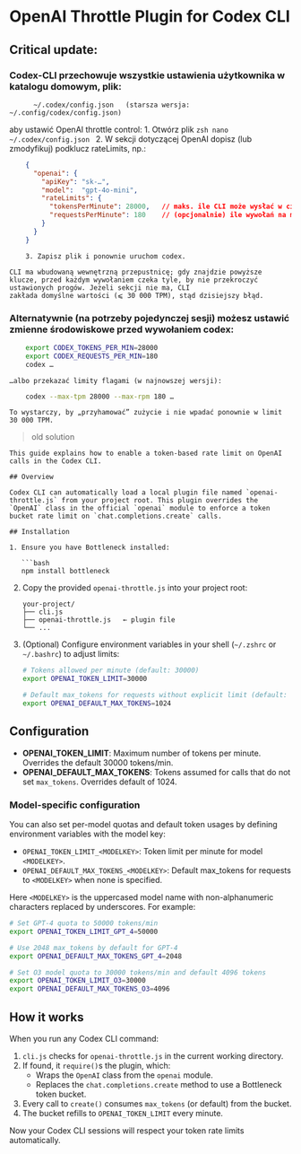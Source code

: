# OpenAI Throttle Plugin for Codex CLI

## Critical update:

### Codex-CLI przechowuje wszystkie ustawienia użytkownika w katalogu domowym, plik:
```
      ~/.codex/config.json   (starsza wersja: ~/.config/codex/config.json)
```
aby ustawić OpenAI throttle control: 
        1. Otwórz plik
        ```zsh
           nano ~/.codex/config.json
        ```
        2. W sekcji dotyczącej OpenAI dopisz (lub zmodyfikuj) podklucz rateLimits, np.:
```json
    {
      "openai": {
        "apiKey": "sk-…",
        "model":  "gpt-4o-mini",
        "rateLimits": {
          "tokensPerMinute": 28000,   // maks. ile CLI może wysłać w ciągu 60 s
          "requestsPerMinute": 180    // (opcjonalnie) ile wywołań na minutę
        }
      }
    }
```
        3. Zapisz plik i ponownie uruchom codex.

    CLI ma wbudowaną wewnętrzną przepustnicę; gdy znajdzie powyższe klucze, przed każdym wywołaniem czeka tyle, by nie przekroczyć ustawionych progów. Jeżeli sekcji nie ma, CLI
    zakłada domyślne wartości (⩽ 30 000 TPM), stąd dzisiejszy błąd.

### Alternatywnie (na potrzeby pojedynczej sesji) możesz ustawić zmienne środowiskowe przed wywołaniem codex:
```zsh
    export CODEX_TOKENS_PER_MIN=28000
    export CODEX_REQUESTS_PER_MIN=180
    codex …
```
    …albo przekazać limity flagami (w najnowszej wersji):
```zsh
    codex --max-tpm 28000 --max-rpm 180 …
```
    To wystarczy, by „przyhamować” zużycie i nie wpadać ponownie w limit 30 000 TPM.


> old solution
```
This guide explains how to enable a token-based rate limit on OpenAI calls in the Codex CLI.

## Overview

Codex CLI can automatically load a local plugin file named `openai-throttle.js` from your project root. This plugin overrides the `OpenAI` class in the official `openai` module to enforce a token bucket rate limit on `chat.completions.create` calls.

## Installation

1. Ensure you have Bottleneck installed:

   ```bash
   npm install bottleneck
   ```

2. Copy the provided `openai-throttle.js` into your project root:

   ```text
   your-project/
   ├── cli.js
   ├── openai-throttle.js   ← plugin file
   └── ...
   ```

3. (Optional) Configure environment variables in your shell (`~/.zshrc` or `~/.bashrc`) to adjust limits:

   ```bash
   # Tokens allowed per minute (default: 30000)
   export OPENAI_TOKEN_LIMIT=30000

   # Default max_tokens for requests without explicit limit (default: 1024)
   export OPENAI_DEFAULT_MAX_TOKENS=1024
   ```

## Configuration

* **OPENAI_TOKEN_LIMIT**: Maximum number of tokens per minute. Overrides the default 30000 tokens/min.
* **OPENAI_DEFAULT_MAX_TOKENS**: Tokens assumed for calls that do not set `max_tokens`. Overrides default of 1024.

### Model-specific configuration
You can also set per-model quotas and default token usages by defining environment variables with the model key:

* `OPENAI_TOKEN_LIMIT_<MODELKEY>`: Token limit per minute for model `<MODELKEY>`.
* `OPENAI_DEFAULT_MAX_TOKENS_<MODELKEY>`: Default max_tokens for requests to `<MODELKEY>` when none is specified.

Here `<MODELKEY>` is the uppercased model name with non-alphanumeric characters replaced by underscores. For example:
```bash
# Set GPT-4 quota to 50000 tokens/min
export OPENAI_TOKEN_LIMIT_GPT_4=50000

# Use 2048 max_tokens by default for GPT-4
export OPENAI_DEFAULT_MAX_TOKENS_GPT_4=2048

# Set O3 model quota to 30000 tokens/min and default 4096 tokens
export OPENAI_TOKEN_LIMIT_O3=30000
export OPENAI_DEFAULT_MAX_TOKENS_O3=4096
```

## How it works

When you run any Codex CLI command:

1. `cli.js` checks for `openai-throttle.js` in the current working directory.
2. If found, it `require()`s the plugin, which:
   - Wraps the `OpenAI` class from the `openai` module.
   - Replaces the `chat.completions.create` method to use a Bottleneck token bucket.
3. Every call to `create()` consumes `max_tokens` (or default) from the bucket.
4. The bucket refills to `OPENAI_TOKEN_LIMIT` every minute.

Now your Codex CLI sessions will respect your token rate limits automatically.
```
